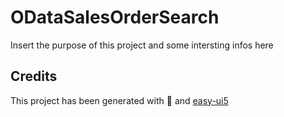# ODataSalesOrderSearch
Insert the purpose of this project and some intersting infos here


## Credits
This project has been generated with 💙 and [easy-ui5](https://github.com/SAP)
